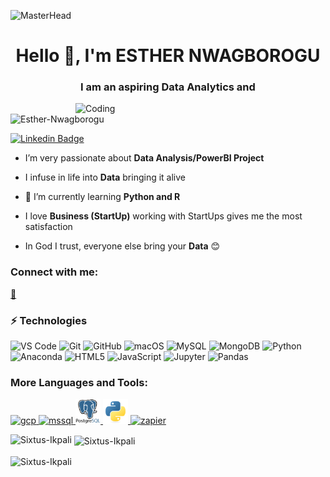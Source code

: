 ![MasterHead](https://thumbs.gfycat.com/BetterHandmadeGull-size_restricted.gif)
<h1 align="center">Hello 👋, I'm ESTHER NWAGBOROGU​</h1>
<h3 align="center">I am an aspiring Data Analytics and  </h3>
<img align="right" alt="Coding" width="400" src="https://i.pinimg.com/originals/f9/13/57/f9135788c6aeeec438abb986f283936c.gif">


<p align="left"> <img src="https://komarev.com/ghpvc/?username=Esther-Nwagbrogu&label=Profile%20views&color=0e75b6&style=flat" alt="Esther-Nwagborogu" /> </p>


[![Linkedin Badge](https://img.shields.io/badge/-esthernwagborogu-blue?style=flat-square&logo=Linkedin&logoColor=white&link=https://www.linkedin.com/in/esther-nwagborogu/)](https://www.linkedin.com/in/esther-nwagborogu/)

- I’m very passionate about **Data Analysis/PowerBI Project**

- I infuse in life into **Data** bringing it alive
  
- 🤝 I’m currently learning **Python and R**

- I love **Business (StartUp)** working with StartUps gives me the most satisfaction

- In God I trust, everyone else bring your **Data** 😊

<h3 align="left">Connect with me:</h3>
<p align="left">
<a href="mailto:esthernwagborogu@gmail.com" target="_blank" rel="noreferrer"> 📧 </a>


</p>

### ⚡ Technologies

![VS Code](https://img.shields.io/badge/-VS%20Code-007ACC?style=flat-square&logo=visual-studio-code)
![Git](https://img.shields.io/badge/-Git-black?style=flat-square&logo=git)
![GitHub](https://img.shields.io/badge/-GitHub-181717?style=flat-square&logo=github)
![macOS](https://img.shields.io/badge/macOS-000000?style=flat-face&logo=macOS)
![MySQL](https://img.shields.io/badge/-MySQL-black?style=flat-square&logo=mysql)
![MongoDB](https://img.shields.io/badge/-MongoDB-black?style=flat-square&logo=mongodb)
![Python](https://img.shields.io/badge/-Python-black?style=flat-square&logo=Python)
![Anaconda](https://img.shields.io/badge/Anaconda-%44A833.svg?style=flat-square&logo=anaconda&logoColor=white) 
![HTML5](https://img.shields.io/badge/-HTML5-E34F26?style=flat-square&logo=html5&logoColor=white)
![JavaScript](https://img.shields.io/badge/-JavaScript-black?style=flat-square&logo=javascript)
![Jupyter](https://img.shields.io/badge/Jupyter-%F37626?style=flat-square&logo=Jupyter)
![Pandas](https://img.shields.io/badge/pandas-%23150458.svg?style=flat-square&logo=pandas&logoColor=white) 


<h3 align="left">More Languages and Tools:</h3>
 </a> <a
 href="https://cloud.google.com" target="_blank" rel="noreferrer"> <img src="https://www.vectorlogo.zone/logos/google_cloud/google_cloud-icon.svg" alt="gcp" width="40" height="40"/> </a> </a> </a> <a href="https://www.microsoft.com/en-us/sql-server" target="_blank" rel="noreferrer"> <img src="https://www.svgrepo.com/show/303229/microsoft-sql-server-logo.svg" alt="mssql" width="40" height="40"/> </a> <a  </a> <a href="https://www.postgresql.org" target="_blank" rel="noreferrer"> <img src="https://raw.githubusercontent.com/devicons/devicon/master/icons/postgresql/postgresql-original-wordmark.svg" alt="postgresql" width="40" height="40"/> </a> <a href="https://www.python.org" target="_blank" rel="noreferrer"> <img src="https://raw.githubusercontent.com/devicons/devicon/master/icons/python/python-original.svg" alt="python" width="40" height="40"/> </a> <a href="https://zapier.com" target="_blank" rel="noreferrer"> <img src="https://www.vectorlogo.zone/logos/zapier/zapier-icon.svg" alt="zapier" width="40" height="40"/> </a>
 

 </p>

<p><img align="left" src="https://github-readme-stats.vercel.app/api/top-langs?username=Sixtus-Ikpali&show_icons=true&locale=en&layout=compact" alt="Sixtus-Ikpali" /></p>

<p>&nbsp;<img align="center" src="https://github-readme-stats.vercel.app/api?username=Sixtus-Ikpali&show_icons=true&locale=en" alt="Sixtus-Ikpali" /></p>

<p><img align="center" src="https://github-readme-streak-stats.herokuapp.com/?user=Sixtus-Ikpali&" alt="Sixtus-Ikpali" /></p>
